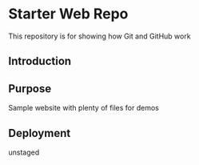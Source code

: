 # Starter Web Repo

This repository is for showing how Git and GitHub work

## Introduction

## Purpose

Sample website with plenty of files for demos

## Deployment

unstaged


